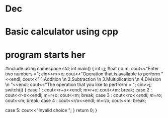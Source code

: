 # Dec





# Basic calculator using cpp




# program starts her 

#include<iostream>
using namespace std;
int main()
{
int i,j;
float r,o,m;
cout<<"Enter two numbers =";
cin>>r>>o;
cout<<"Operation that is available to perform  "<<endl;
cout<<" 1.Addition \n 2.Subtraction \n 3.Multiplication \n 4.Division \n  "<<endl;
cout<<"The operation that you like to perfrorm = ";
cin>>j;
switch(j)
{
case 1 :
        cout<<r+o<<endl;
        m=r+o;
        cout<<m;
        break;
case 2 :
        cout<<r-o<<endl;
        m=r+o;
        cout<<m;
        break;
case 3 :
        cout<<r*o<<endl;
        m=r*o;
        cout<<m;
        break;
case 4 :
        cout<<r/o<<endl;
        m=r/o;
        cout<<m;
        break;

case 5:
      cout<<"Invalid choice ";
}
return 0;
}
